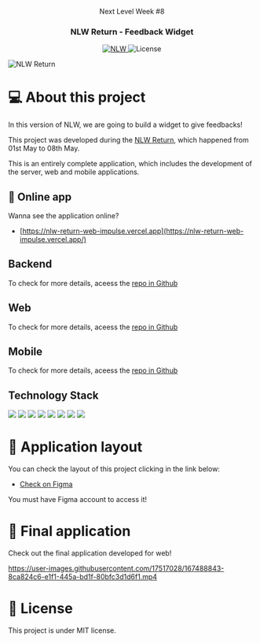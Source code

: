 <p align="center">Next Level Week #8</p>

<h3 align="center">
  NLW Return - Feedback Widget
</h3>

<p align="center">
  <a href="https://rocketseat.com.br">
    <img alt="NLW" src="https://img.shields.io/badge/NLW-08-%2304D361">
  </a>

  <img alt="License" src="https://img.shields.io/badge/license-MIT-%2304D361">
</p>

<img alt="NLW Return" src="https://user-images.githubusercontent.com/17517028/167477331-beccecac-2855-4549-96ea-8fc3c992f769.png" />

# 💻 About this project

In this version of NLW, we are going to build a widget to give feedbacks!

This project was developed during the [NLW Return](https://lp.rocketseat.com.br/nlw-return), which happened from 01st May to 08th May.

This is an entirely complete application, which includes the development of the server, web and mobile applications.

## 🚀 Online app

Wanna see the application online? 

- [https://nlw-return-web-impulse.vercel.app](https://nlw-return-web-impulse.vercel.app/)

## Backend

To check for more details, aceess the [repo in Github](https://github.com/mbagatini/nlw-return-server)

## Web

To check for more details, aceess the [repo in Github](https://github.com/mbagatini/nlw-return-web)

## Mobile

To check for more details, aceess the [repo in Github](https://github.com/mbagatini/nlw-return-mobile)

## Technology Stack

<p align="left">
  <img src="https://img.shields.io/badge/TypeScript-007ACC?style=for-the-badge&logo=typescript&logoColor=white" />
  <img src="https://img.shields.io/badge/Node.js-339933?style=for-the-badge&logo=nodedotjs&logoColor=white" />
  <img src="https://img.shields.io/badge/Prisma-3982CE?style=for-the-badge&logo=Prisma&logoColor=white" />
  <img src="https://img.shields.io/badge/React-20232A?style=for-the-badge&logo=react&logoColor=61DAFB" />
  <img src="https://img.shields.io/badge/Vite-B73BFE?style=for-the-badge&logo=vite&logoColor=FFD62E" />
  <img src="https://img.shields.io/badge/Tailwind_CSS-38B2AC?style=for-the-badge&logo=tailwind-css&logoColor=white" />
  <img src="https://img.shields.io/badge/React_Native-20232A?style=for-the-badge&logo=react&logoColor=61DAFB" />
  <img src="https://img.shields.io/badge/Expo-1B1F23?style=for-the-badge&logo=expo&logoColor=white" />
 </p>

# 🔖 Application layout

You can check the layout of this project clicking in the link below:

 - [Check on Figma](https://www.figma.com/file/p7DCgsMWVaywbGqMvo2ISF/Feedback-Widget-(Community)?node-id=100%3A2114)

You must have Figma account to access it!


# 🎁 Final application

Check out the final application developed for web!

https://user-images.githubusercontent.com/17517028/167488843-8ca824c6-e1f1-445a-bd1f-80bfc3d1d6f1.mp4

# 📝 License

This project is under MIT license.
